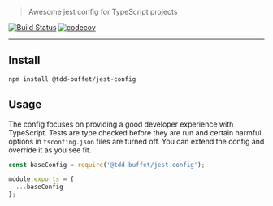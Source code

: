 > Awesome jest config for TypeScript projects

[![Build Status](https://travis-ci.com/NiGhTTraX/tdd-buffet.svg?branch=master)](https://travis-ci.com/NiGhTTraX/tdd-buffet) [![codecov](https://codecov.io/gh/NiGhTTraX/tdd-buffet/branch/master/graph/badge.svg)](https://codecov.io/gh/NiGhTTraX/tdd-buffet)

----

## Install

```sh
npm install @tdd-buffet/jest-config
```

## Usage

The config focuses on providing a good developer experience with TypeScript. Tests are type checked before they are run and certain harmful options in `tsconfing.json` files are turned off. You can extend the config and override it as you see fit.

```js
const baseConfig = require('@tdd-buffet/jest-config');

module.exports = {
  ...baseConfig
};
```
